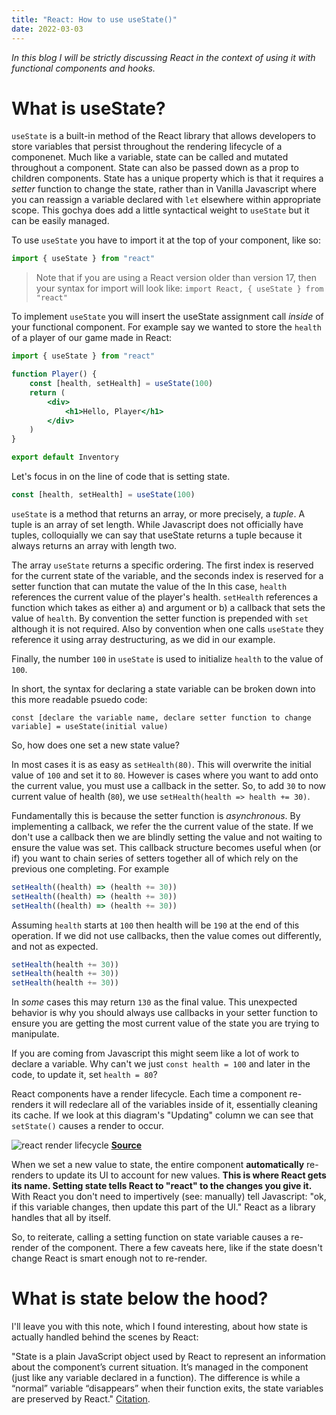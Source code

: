```yaml
---
title: "React: How to use useState()"
date: 2022-03-03
---
```


_In this blog I will be strictly discussing React in the context of using it with functional components and hooks._

# What is useState?

`useState` is a built-in method of the React library that allows developers to store variables that persist throughout the rendering lifecycle of a componenet. Much like a variable, state can be called and mutated throughout a component. State can also be passed down as a prop to children components. State has a unique property which is that it requires a _setter_ function to change the state, rather than in Vanilla Javascript where you can reassign a variable declared with `let` elsewhere within appropriate scope. This gochya does add a little syntactical weight to `useState` but it can be easily managed.

To use `useState` you have to import it at the top of your component, like so:

```jsx
import { useState } from "react"
```

> Note that if you are using a React version older than version 17, then your syntax for import will look like: `import React, { useState } from "react"`

To implement `useState` you will insert the useState assignment call _inside_ of your functional component. For example say we wanted to store the `health` of a player of our game made in React:

```jsx
import { useState } from "react"

function Player() {
	const [health, setHealth] = useState(100)
	return (
		<div>
			<h1>Hello, Player</h1>
		</div>
	)
}

export default Inventory
```

Let's focus in on the line of code that is setting state.

```jsx
const [health, setHealth] = useState(100)
```

`useState` is a method that returns an array, or more precisely, a _tuple_. A tuple is an array of set length. While Javascript does not officially have tuples, colloquially we can say that useState returns a tuple because it always returns an array with length two.

The array `useState` returns a specific ordering. The first index is reserved for the current state of the variable, and the seconds index is reserved for a setter function that can mutate the value of the In this case, `health` references the current value of the player's health. `setHealth` references a function which takes as either a) and argument or b) a callback that sets the value of `health`. By convention the setter function is prepended with `set` although it is not required. Also by convention when one calls `useState` they reference it using array destructuring, as we did in our example.

Finally, the number `100` in `useState` is used to initialize `health` to the value of `100`.

In short, the syntax for declaring a state variable can be broken down into this more readable psuedo code:

```
const [declare the variable name, declare setter function to change variable] = useState(initial value)
```

So, how does one set a new state value?

In most cases it is as easy as `setHealth(80)`. This will overwrite the initial value of `100` and set it to `80`. However is cases where you want to add onto the current value, you must use a callback in the setter. So, to add `30` to now current value of health (`80`), we use `setHealth(health => health += 30)`.

Fundamentally this is because the setter function is _asynchronous_. By implementing a callback, we refer the the current value of the state. If we don't use a callback then we are blindly setting the value and not waiting to ensure the value was set. This callback structure becomes useful when (or if) you want to chain series of setters together all of which rely on the previous one completing. For example

```jsx
setHealth((health) => (health += 30))
setHealth((health) => (health += 30))
setHealth((health) => (health += 30))
```

Assuming `health` starts at `100` then health will be `190` at the end of this operation. If we did not use callbacks, then the value comes out differently, and not as expected.

```jsx
setHealth(health += 30))
setHealth(health += 30))
setHealth(health += 30))
```

In _some_ cases this may return `130` as the final value. This unexpected behavior is why you should always use callbacks in your setter function to ensure you are getting the most current value of the state you are trying to manipulate.

If you are coming from Javascript this might seem like a lot of work to declare a variable. Why can't we just `const health = 100` and later in the code, to update it, set `health = 80`?

React components have a render lifecycle. Each time a component re-renders it will redeclare all of the variables inside of it, essentially cleaning its cache. If we look at this diagram's "Updating" column we can see that `setState()` causes a render to occur.

![react render lifecycle](https://miro.medium.com/max/1400/1*cEWErpe-oY-_S1dOaT1NtA.jpeg)
**[Source](https://code.likeagirl.io/understanding-react-component-life-cycle-49bf4b8674de)**

When we set a new value to state, the entire component **automatically** re-renders to update its UI to account for new values. **This is where React gets its name. Setting state tells React to "react" to the changes you give it.** With React you don't need to impertively (see: manually) tell Javascript: "ok, if this variable changes, then update this part of the UI." React as a library handles that all by itself.

So, to reiterate, calling a setting function on state variable causes a re-render of the component. There a few caveats here, like if the state doesn't change React is smart enough not to re-render.

# What is state below the hood?

I'll leave you with this note, which I found interesting, about how state is actually handled behind the scenes by React:

"State is a plain JavaScript object used by React to represent an information about the component’s current situation. It’s managed in the component (just like any variable declared in a function). The difference is while a “normal” variable “disappears” when their function exits, the state variables are preserved by React." [Citation](https://medium.com/edonec/state-in-react-an-overview-a182675cee2c#:~:text=State%20is%20a%20plain%20JavaScript%20object%20used%20by%20React%20to,variable%20declared%20in%20a%20function).
